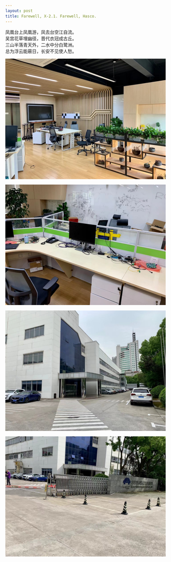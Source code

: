 ```yaml
---
layout: post
title: Farewell, X-2.1. Farewell, Hasco.
---
```


凤凰台上凤凰游，凤去台空江自流。<br>
吴宫花草埋幽径，晋代衣冠成古丘。<br>
三山半落青天外，二水中分白鹭洲。<br>
总为浮云能蔽日，长安不见使人愁。

![farewellhasco1](/images/farewell-hasco-1.jpg)

![farewellhasco2](/images/farewell-hasco-2.jpg)

![farewellhasco3](/images/farewell-hasco-3.jpg)

![farewellhasco4](/images/farewell-hasco-4.jpg)

